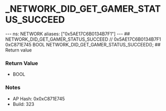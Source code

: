 # _NETWORK_DID_GET_GAMER_STATUS_SUCCEED

--- ns: NETWORK aliases: ["0x5AE17C6B0134B7F1"] --- ## NETWORK_DID_GET_GAMER_STATUS_SUCCEED  // 0x5AE17C6B0134B7F1 0xC871E745 BOOL NETWORK_DID_GET_GAMER_STATUS_SUCCEED();   ## Return value

### Return Value
* BOOL

### Notes
* AP Hash: 0x0xC871E745
* Build: 323

